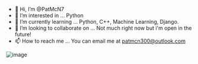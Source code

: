 - 👋 Hi, I’m @PatMcN7
- 👀 I’m interested in ... Python
- 🌱 I’m currently learning ... Python, C++, Machine Learning, Django.
- 💞️ I’m looking to collaborate on ... Not much right now but i'm open in the future!
- 📫 How to reach me ... You can email me at patmcn300@outlook.com




<!---
PatMcN7/PatMcN7 is a ✨ special ✨ repository because its `README.md` (this file) appears on your GitHub profile.
You can click the Preview link to take a look at your changes.
--->
![image](https://user-images.githubusercontent.com/65691549/120573425-8f123c80-c3eb-11eb-8796-4410d2bb508c.png)
